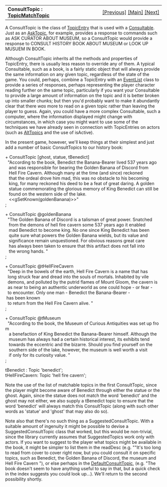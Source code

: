 ---
---
<table width="100%" data-border="0" data-cellspacing="0"
data-cellpadding="3" data-bgcolor="#C0C0C0">
<colgroup>
<col style="width: 50%" />
<col style="width: 50%" />
</colgroup>
<tbody>
<tr>
<td style="text-align: left;"><strong>ConsultTopic : <a
href="topicentry.html">TopicMatchTopic</a><br />
</strong></td>
<td style="text-align: right;"><a href="consultable.html">[Previous]</a>
<a href="generalintroduction.html">[Main]</a> <a
href="defaultconsulttopic.html">[Next]</a></td>
</tr>
</tbody>
</table>

  
A ConsultTopic is the class of [TopicEntry](topicentry.html) that is used
with a [Consultable](consultable.html). Just as an
[AskTopic](asktopic.html), for example, provides a response to commands
such as ASK CURATOR ABOUT MUSEUM, so a ConsultTopic would provide a
response to CONSULT HISTORY BOOK ABOUT MUSEUM or LOOK UP MUSUEM IN
BOOK.  
  
Although ConsultTopic inherits all the methods and properties of
TopicEntry, there is usually less reason to override any of them. A
typical Consultable, such as a book, is a fairly static object that will
always provide the same information on any given topic, regardless of
the state of the game. You could, perhaps, combine a TopicEntry with an
[EventList](eventlist.html) class to provide a series of responses,
perhaps representing the player character reading further on the same
topic, particularly if you want your Consultable to provide a large
amount of information on the topic and it is better broken up into
smaller chunks; but then you'd probably want to make it abundantly clear
that there *was* more to read on a given topic rather than leaving the
player to guess. Again, you could have a more complex Consultable, such
a computer, where the information displayed might change with
circumstances, in which case you might want to use some of the
techniques we have already seen in connection with TopicEntries on
actors (such as [AltTopics](alttopic.html) and the use of isActive).  
  
In the present game, however, we'll keep things at their simplest and
just add a number of basic ConsultTopics to our history book:  
  
+ ConsultTopic \[ghost, statue, tBenedict\]  
  "According to the book, Benedict the Banana-Bearer lived 537 years ago  
   and was responsible for bearing the Golden Banana of Discord from  
   Hell Fire Cavern. Although many at the time (and since) reckoned  
   that the ordeal drove him mad, this was no obstacle to his becoming  
   king, for many reckoned his deed to be a feat of great daring. A golden  
   statue commemorating the glorious memory of King Benedict can still be  
   found on the western side of the lake.   
   \<\<gSetKnown(goldenBanana)\>\>"    
;  
  
+ ConsultTopic @goldenBanana  
  "The Golden Banana of Discord is a talisman of great power. Snatched  
   from the demons of hell fire cavern some 537 years ago it enabled  
   mad Benedict to become king. No one since King Benedict has been  
   quite sure what powers the Golden Banana wields, but its value and  
   significance remain unquestioned. For obvious reasons great care  
   has always been taken to ensure that this artifact does not fall into  
   the wrong hands. "    
;  
  
+ ConsultTopic @tHellFireCavern  
  "Deep in the bowels of the earth, Hell Fire Cavern is a name that has  
  long struck fear and dread into the souls of mortals. Inhabited by vile  
  demons, and polluted by the putrid flames of Mount Gloom, the cavern is  
  as near to being an authentic underworld as one could hope - or fear -  
  to encounter. Only one man - Benedict the Banana-Bearer - has been known  
  to return from the Hell Fire Cavern alive. "  
;  
  
+ ConsultTopic @tMuseum  
  "According to the book, the Museum of Curious Antiquities was set up from  
   a benefaction of King Benedict the Banana-Bearer himself. Although the   
   museum has always had a certain historical interest, its exhibits tend  
   towards the eccentric and the bizarre. Should you find yourself on the  
   southern side of the lake, however, the museum is well worth a visit  
   if only for its curiosity value. "  
;  
  
tBenedict : Topic 'benedict';  
tHellFireCavern: Topic 'hell fire cavern';  
  
Note the use of the list of matchable topics in the first ConsultTopic,
since the player might become aware of Benedict through either the
statue or the ghost. Again, since the statue does not match the word
'benedict' and the ghost may not either, we also supply a tBenedict
topic to ensure that the word 'benedict' will always match this
ConsultTopic (along with such other words as 'statue' and 'ghost' that
may also do so).  
  
Note also that there's no such thing as a SuggestedConsultTopic. With a
suitable amount of ingenuity it might be possible to devise a
SuggestedConsultTopic class that worked, but this would be non-trivial,
since the library currently assumes that SuggestedTopics work only with
actors. If you want to suggest to the player what topics might be
available in the book, it might be simpler to list them in the readDesc
(e.g. ""It's too long to read from cover to cover right now, but you
could consult it on specific topics, such as Benedict, the Golden Banana
of Discord, the museum and Hell Fire Cavern "), or else perhaps in the
[DefaultConsultTopic](defaultconsulttopic.html), (e.g. "The book doesn't
seem to have anything useful to say in that, but a quick check in the
index suggests you could look up...). We'll return to the second
possibility shortly.  
  
